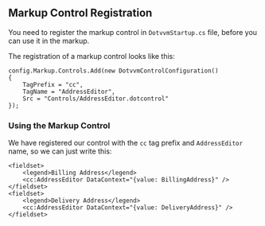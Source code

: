 ## Markup Control Registration

You need to register the markup control in `DotvvmStartup.cs` file, before you can use it in the markup. 

The registration of a markup control looks like this:

```CSHARP
config.Markup.Controls.Add(new DotvvmControlConfiguration() 
{ 
    TagPrefix = "cc",
    TagName = "AddressEditor",
    Src = "Controls/AddressEditor.dotcontrol"
});
```

### Using the Markup Control

We have registered our control with the `cc` tag prefix and `AddressEditor` name, so we can just write this:

```DOTHTML
<fieldset>
    <legend>Billing Address</legend>
    <cc:AddressEditor DataContext="{value: BillingAddress}" />
</fieldset>
<fieldset>
    <legend>Delivery Address</legend>
    <cc:AddressEditor DataContext="{value: DeliveryAddress}" />
</fieldset>
```